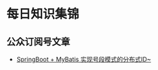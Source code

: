 # 每日知识集锦

## 公众订阅号文章
- [SpringBoot + MyBatis 实现号段模式的分布式ID~](https://mp.weixin.qq.com/s/8D1M6pP-fGht2PWOF1ZW4w)

